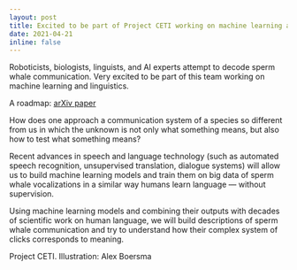 ```yaml
---
layout: post
title: Excited to be part of Project CETI working on machine learning and linguistics towards decoding sperm whale communication
date: 2021-04-21
inline: false
---
```


Roboticists, biologists, linguists, and AI experts attempt to decode sperm whale communication. Very excited to be part of this team working on machine learning and linguistics.

A roadmap: [arXiv paper](https://arxiv.org/abs/2104.08614)

How does one approach a communication system of a species so different from us in which the unknown is not only what something means, but also how to test what something means? 

Recent advances in speech and language technology (such as automated speech recognition, unsupervised translation, dialogue systems) will allow us to build machine learning models and train them on big data of sperm whale vocalizations in a similar way humans learn language — without supervision.

Using machine learning models and combining their outputs with decades of scientific work on human language, we will build descriptions of sperm whale communication and try to understand how their complex system of clicks corresponds to meaning.




<div class="row">
    <div class="col-sm mt-3 mt-md-0">
        <img class="img-fluid rounded z-depth-1" src="{{ '/assets/img/ceti.png' | relative_url }}" alt="" title="example image"/>
    </div>
</div>
<div class="caption">
    Project CETI. Illustration: Alex Boersma
</div>
